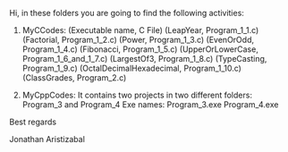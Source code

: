 Hi, in these folders you are going to find the following activities:

1) MyCCodes:
(Executable name, C File)
(LeapYear, Program_1_1.c)
(Factorial, Program_1_2.c)
(Power, Program_1_3.c)
(EvenOrOdd, Program_1_4.c)
(Fibonacci, Program_1_5.c)
(UpperOrLowerCase, Program_1_6_and_1_7.c)
(LargestOf3, Program_1_8.c)
(TypeCasting, Program_1_9.c)
(OctalDecimalHexadecimal, Program_1_10.c)
(ClassGrades, Program_2.c)

2) MyCppCodes:
It contains two projects in two different folders: Program_3 and Program_4
Exe names:
Program_3.exe
Program_4.exe

Best regards

Jonathan Aristizabal 
